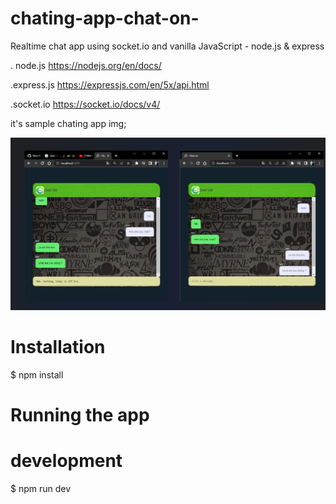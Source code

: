 # chating-app-chat-on-
Realtime chat app using socket.io and vanilla     JavaScript - node.js & express 

. node.js
https://nodejs.org/en/docs/

.express.js
https://expressjs.com/en/5x/api.html

.socket.io
https://socket.io/docs/v4/




it's  sample chating app  img;

![chat-on!](Photoschaton.png)



# Installation
$ npm install

# Running the app
# development
$ npm run dev




